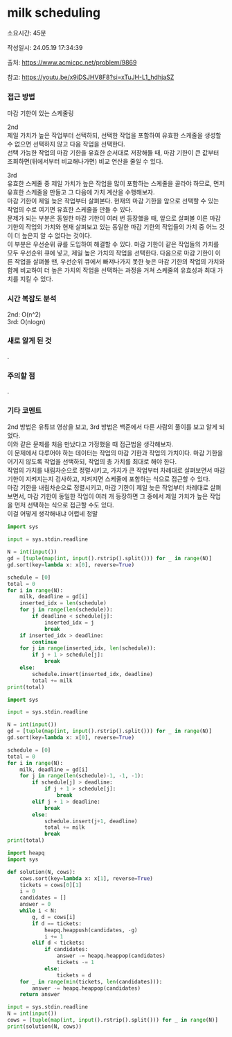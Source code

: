 # milk scheduling

소요시간: 45분

작성일시: 24.05.19 17:34:39

출처: https://www.acmicpc.net/problem/9869

참고: https://youtu.be/x9iDSJHV8F8?si=xTuJH-L1_hdhjaSZ

### 접근 방법
마감 기한이 있는 스케줄링

2nd  
제일 가치가 높은 작업부터 선택하되, 선택한 작업을 포함하여 유효한 스케줄을 생성할 수 없으면 선택하지 않고 다음 작업을 선택한다.  
선택 가능한 작업의 마감 기한을 유효한 순서대로 저장해둘 때, 마감 기한이 큰 값부터 조회하면(뒤에서부터 비교해나가면) 비교 연산을 줄일 수 있다.

3rd  
유효한 스케줄 중 제일 가치가 높은 작업을 많이 포함하는 스케줄을 골라야 하므로, 먼저 유효한 스케줄을 만들고 그 다음에 가치 계산을 수행해보자.  
마감 기한이 제일 늦은 작업부터 살펴본다. 현재의 마감 기한을 앞으로 선택할 수 있는 작업의 수로 여기면 유효한 스케줄을 만들 수 있다.  
문제가 되는 부분은 동일한 마감 기한이 여러 번 등장했을 때, 앞으로 살펴볼 이른 마감 기한의 작업의 가치와 현재 살펴보고 있는 동일한 마감 기한의 작업들의 가치 중 어느 것이 더 높은지 알 수 없다는 것이다.  
이 부분은 우선순위 큐를 도입하여 해결할 수 있다. 마감 기한이 같은 작업들의 가치를 모두 우선순위 큐에 넣고, 제일 높은 가치의 작업을 선택한다. 다음으로 마감 기한이 이른 작업을 살펴볼 땐, 우선순위 큐에서 빠져나가지 못한 늦은 마감 기한의 작업의 가치와 함께 비교하여 더 높은 가치의 작업을 선택하는 과정을 거쳐 스케줄의 유효성과 최대 가치를 지킬 수 있다.

### 시간 복잡도 분석
2nd: O(n^2)  
3rd: O(nlogn)

### 새로 알게 된 것
.

### 주의할 점
.

### 기타 코멘트
2nd 방법은 유튜브 영상을 보고, 3rd 방법은 백준에서 다른 사람의 풀이를 보고 알게 되었다.  
이와 같은 문제를 처음 만났다고 가정했을 때 접근법을 생각해보자.  
이 문제에서 다루어야 하는 데이터는 작업의 마감 기한과 작업의 가치이다. 마감 기한을 어기지 않도록 작업을 선택하되, 작업의 총 가치를 최대로 해야 한다.  
작업의 가치를 내림차순으로 정렬시키고, 가치가 큰 작업부터 차례대로 살펴보면서 마감 기한이 지켜지는지 검사하고, 지켜지면 스케줄에 포함하는 식으로 접근할 수 있다.  
마감 기한을 내림차순으로 정렬시키고, 마감 기한이 제일 늦은 작업부터 차례대로 살펴보면서, 마감 기한이 동일한 작업이 여러 개 등장하면 그 중에서 제일 가치가 높은 작업을 먼저 선택하는 식으로 접근할 수도 있다.  
이걸 어떻게 생각해내냐 어렵네 정말

```python
import sys

input = sys.stdin.readline

N = int(input())
gd = [tuple(map(int, input().rstrip().split())) for _ in range(N)]
gd.sort(key=lambda x: x[0], reverse=True)

schedule = [0]
total = 0
for i in range(N):
    milk, deadline = gd[i]
    inserted_idx = len(schedule)
    for j in range(len(schedule)):
        if deadline < schedule[j]:
            inserted_idx = j
            break
    if inserted_idx > deadline:
        continue
    for j in range(inserted_idx, len(schedule)):
        if j + 1 > schedule[j]:
            break
    else:
        schedule.insert(inserted_idx, deadline)
        total += milk
print(total)
```
```python
import sys

input = sys.stdin.readline

N = int(input())
gd = [tuple(map(int, input().rstrip().split())) for _ in range(N)]
gd.sort(key=lambda x: x[0], reverse=True)

schedule = [0]
total = 0
for i in range(N):
    milk, deadline = gd[i]
    for j in range(len(schedule)-1, -1, -1):
        if schedule[j] > deadline:
            if j + 1 > schedule[j]:
                break
        elif j + 1 > deadline:
            break
        else:
            schedule.insert(j+1, deadline)
            total += milk
            break
print(total)
```
```python
import heapq
import sys

def solution(N, cows):
    cows.sort(key=lambda x: x[1], reverse=True)
    tickets = cows[0][1]
    i = 0
    candidates = []
    answer = 0
    while i < N:
        g, d = cows[i]
        if d == tickets:
            heapq.heappush(candidates, -g)
            i += 1
        elif d < tickets:
            if candidates:
                answer -= heapq.heappop(candidates)
                tickets -= 1
            else:
                tickets = d
    for _ in range(min(tickets, len(candidates))):
        answer -= heapq.heappop(candidates)
    return answer

input = sys.stdin.readline
N = int(input())
cows = [tuple(map(int, input().rstrip().split())) for _ in range(N)]
print(solution(N, cows))
```
